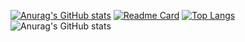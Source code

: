 

<!--
**XiaoGeQwQ/XiaoGeQwQ** is a ✨ _special_ ✨ repository because its `README.md` (this file) appears on your GitHub profile.

Here are some ideas to get you started:

- 🔭 I’m currently working on ...
- 🌱 I’m currently learning ...
- 👯 I’m looking to collaborate on ...
- 🤔 I’m looking for help with ...
- 💬 Ask me about ...
- 📫 How to reach me: ...
- 😄 Pronouns: ...
- ⚡ Fun fact: ...
-->
[![Anurag's GitHub stats](https://github-readme-stats.vercel.app/api?username=XiaoGeQwQ)](https://github.com/XiaoGeQwQ/github-readme-stats)
[![Readme Card](https://github-readme-stats.vercel.app/api/pin/?username=XiaoGeQwQ&repo=github-readme-stats)](https://github.com/XiaoGeQwQ/github-readme-stats)
[![Top Langs](https://github-readme-stats.vercel.app/api/top-langs/?username=XiaoGeQwQ)](https://github.com/XiaoGeQwQ/github-readme-stats)
![Anurag's GitHub stats](https://github-readme-stats.vercel.app/api?username=XiaoGeQwQ&show_icons=true&theme=radical)
